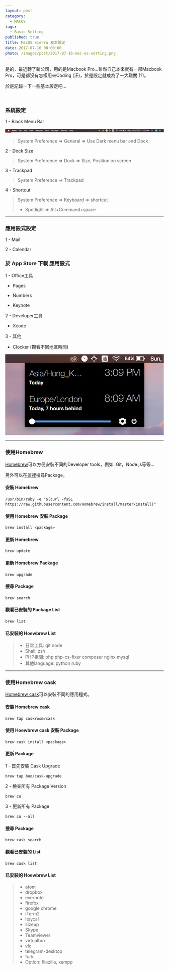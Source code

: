 ```yaml
---
layout: post
category: 
  - MACOS
tags: 
  - Basic Setting
published: true
title: MacOS Sierra 基本設定
date: 2017-07-16 00:00:00
photo: /images/post/2017-07-16-mac-os-setting.png
---
```

是的，最近轉了新公司，用的是Macbook Pro...雖然自己本來就有一部Macbook Pro，可是都沒有怎樣用來Coding (汗)，於是設定就成為了一大難關 (?)。

於是記錄一下一些基本設定吧...

<!-- more -->
<br/>

### 系統設定

1 - Black Menu Bar

<img src="/images/post/2017-07-16-mac-os-setting-1.png">

> System Preference => General => Use Dark menu bar and Dock

2 - Dock Size

> System Preference => Dock => Size, Position on screen

3 - Trackpad

> System Preference => Trackpad

4 - Shortcut

> System Preference => Keyboard => shortcut
>
> - Spotlight => Alt+Command+space

------------------------------------

### 應用設式設定

1 - Mail

2 - Calendar

### 於 App Store 下載 應用設式

1 - Office工具

- Pages

- Numbers

- Keynote

2 - Developer工具

- Xcode

3 - 其他

- Clocker (觀看不同地區時間)

<img src="/images/post/2017-07-16-mac-os-setting-3.png">

------------------------------------

### 使用Homebrew

[Homebrew](http://brew.sh/)可以方便安裝不同的Developer tools，例如: Git，Node.js等等...

另外可以在[這裡](http://searchbrew.com/)搜尋Package。

#### 安裝 Homebrew

    /usr/bin/ruby -e "$(curl -fsSL https://raw.githubusercontent.com/Homebrew/install/master/install)"

#### 使用 Homebrew 安裝 Package

    brew install <package>

#### 更新 Homebrew

    brew update

#### 更新 Homebrew Package

    brew upgrade

#### 搜尋 Package

    brew search

#### 觀看已安裝的 Package List    

    brew list

#### 已安裝的 Hoewbrew List

> - 日常工具: git node
> - Shall: zsh
> - PHP相關: php php-cs-fixer composer nginx mysql
> - 其他language: python ruby


------------------------------------

### 使用Homebrew cask

[Homebrew cask](https://caskroom.github.io/)可以安裝不同的應用程式。

#### 安裝 Homebrew cask

    brew tap caskroom/cask

#### 使用 Hoewbrew cask 安裝 Package

    brew cask install <package>

#### 更新 Package

1 - 首先安裝 Cask Upgrade

    brew tap buo/cask-upgrade

2 - 檢查所有 Package Version

    brew cu

3 - 更新所有 Package

    brew cu --all

#### 搜尋 Package

    brew cask search

#### 觀看已安裝的 List    

    brew cask list

#### 已安裝的 Hoewbrew List

> - atom
> - dropbox
> - evernote
> - firefox
> - google chrome
> - iTerm2
> - Itsycal
> - sizeup
> - Skype
> - Teamviewer
> - virtualbox
> - vlc
> - telegram-desktop
> - fork
> - Option: filezilla, xampp
